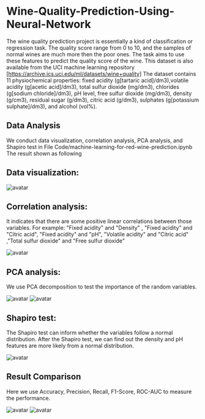 # Wine-Quality-Prediction-Using-Neural-Network

The wine quality prediction project is essentially a kind of classification or regression task. The quality score range from 0 to 10, and the samples of normal wines are much more then the poor ones. The task aims to use these features to predict the quality score of the wine. 
This dataset is also available from the UCI machine learning repository [https://archive.ics.uci.edu/ml/datasets/wine+quality]
The dataset contains 11 physiochemical properties: fixed acidity (g[tartaric acid]/dm3),volatile acidity (g[acetic acid]/dm3), total sulfur dioxide (mg/dm3), chlorides (g[sodium chloride]/dm3), pH level, free sulfur dioxide (mg/dm3), density (g/cm3), residual sugar (g/dm3), citric acid (g/dm3), sulphates (g[potassium sulphate]/dm3), and alcohol (vol\%).

## Data Analysis

We conduct data visualization, correlation analysis, PCA analysis, and Shapiro test in File Code/machine-learning-for-red-wine-prediction.ipynb
The result shown as following

## Data visualization:

![avatar](https://github.com/shengnandi/Wine-Quality-Prediction-Using-Neural-Network/blob/main/picture/2.png)

## Correlation analysis:

It indicates that there are some positive linear correlations between those variables. For example:  "Fixed acidity" and "Density" ,  "Fixed acidity" and "Citric acid", "Fixed acidity" and "pH", "Volatile acidity" and "Citric acid" ,"Total sulfur dioxide" and "Free sulfur dioxide"

![avatar](https://github.com/shengnandi/Wine-Quality-Prediction-Using-Neural-Network/blob/main/picture/1.png)

## PCA analysis: 
We use PCA decomposition to test the importance of the random variables.

![avatar](https://github.com/shengnandi/Wine-Quality-Prediction-Using-Neural-Network/blob/main/picture/3.png)
![avatar](https://github.com/shengnandi/Wine-Quality-Prediction-Using-Neural-Network/blob/main/picture/4.png)

## Shapiro test: 

The Shapiro test can inform whether the variables follow a normal distribution. After the Shapiro test, we can find out the density and pH features are more likely from a normal distribution.

![avatar](https://github.com/shengnandi/Wine-Quality-Prediction-Using-Neural-Network/blob/main/picture/5.png)


## Result Comparison 

Here we use Accuracy, Precision, Recall, F1-Score, ROC-AUC to measure the performance.

![avatar](https://github.com/shengnandi/Wine-Quality-Prediction-Using-Neural-Network/blob/main/picture/6.png)
![avatar](https://github.com/shengnandi/Wine-Quality-Prediction-Using-Neural-Network/blob/main/picture/7.png)


